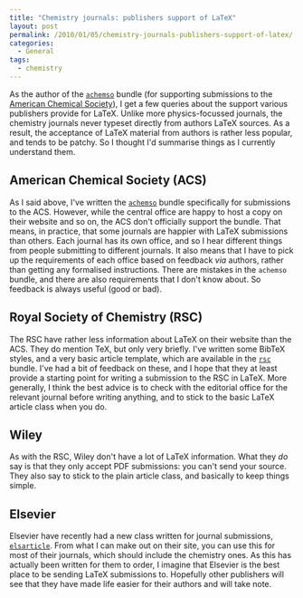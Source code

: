 ```yaml
---
title: "Chemistry journals: publishers support of LaTeX"
layout: post
permalink: /2010/01/05/chemistry-journals-publishers-support-of-latex/
categories:
  - General
tags:
  - chemistry
---
```

As the author of the [`achemso`](https://ctan.org/pkg/achemso) bundle (for supporting submissions to the [American Chemical Society](http://www.acs.org/)), I get a few queries about the support various publishers provide for LaTeX. Unlike more physics-focussed journals, the chemistry journals never typeset directly from authors LaTeX sources.  As a result, the acceptance of LaTeX material from authors is rather less popular, and tends to be patchy. So I thought I'd summarise things as I currently understand them.

## American Chemical Society (ACS)

As I said above, I've written the [`achemso`](https://ctan.org/pkg/achemso) bundle specifically for submissions to the ACS. However, while the central office are happy to host a copy on their website and so on, the ACS don't officially support the bundle. That means, in practice, that some journals are happier with LaTeX submissions than others. Each journal has its own office, and so I hear different things from people submitting to different journals. It also means that I have to pick up the requirements of each office based on feedback _via_ authors, rather than getting any formalised instructions. There are mistakes in the `achemso` bundle, and there are also requirements that I don't know about. So feedback is always useful (good or bad).

## Royal Society of Chemistry (RSC)

The RSC have rather less information about LaTeX on their website than the ACS. They do mention TeX, but only very briefly. I've written some BibTeX styles, and a very basic article template, which are available in the [`rsc`](https://ctan.org/pkg/rsc) bundle. I've had a bit of feedback on these, and I hope that they at least provide a starting point for writing a submission to the RSC in LaTeX. More generally, I think the best advice is to check with the editorial office for the relevant journal before writing anything, and to stick to the basic LaTeX article class when you do.

## Wiley

As with the RSC, Wiley don't have a lot of LaTeX information. What they _do_ say is that they only accept PDF submissions: you can't send your source. They also say to stick to the plain article class, and basically to keep things simple.

## Elsevier

Elsevier have recently had a new class written for journal submissions, [`elsarticle`](https://ctan.org/pkg/elsarticle). From what I can make out on their site, you can use this for most of their journals, which should include the chemistry ones. As this has actually been written for them to order, I imagine that Elsevier is the best place to be sending LaTeX submissions to. Hopefully other publishers will see that they have made life easier for their authors and will take note.
